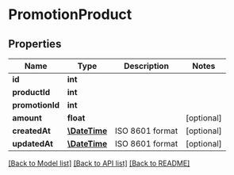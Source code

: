# PromotionProduct

## Properties
Name | Type | Description | Notes
------------ | ------------- | ------------- | -------------
**id** | **int** |  | 
**productId** | **int** |  | 
**promotionId** | **int** |  | 
**amount** | **float** |  | [optional] 
**createdAt** | [**\DateTime**](\DateTime.md) | ISO 8601 format | [optional] 
**updatedAt** | [**\DateTime**](\DateTime.md) | ISO 8601 format | [optional] 

[[Back to Model list]](../README.md#documentation-for-models) [[Back to API list]](../README.md#documentation-for-api-endpoints) [[Back to README]](../README.md)


